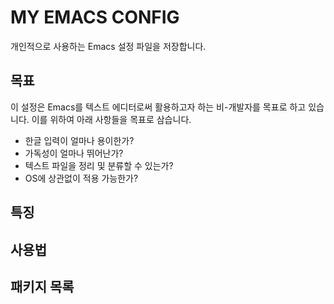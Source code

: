 # MY EMACS CONFIG

개인적으로 사용하는 Emacs 설정 파일을 저장합니다.

## 목표
이 설정은 Emacs를 텍스트 에디터로써 활용하고자 하는 비-개발자를 목표로 하고 있습니다. 이를 위하여 아래 사항들을 목표로 삼습니다.

- 한글 입력이 얼마나 용이한가?
- 가독성이 얼마나 뛰어난가?
- 텍스트 파일을 정리 및 분류할 수 있는가?
- OS에 상관없이 적용 가능한가?

## 특징

## 사용법

## 패키지 목록
